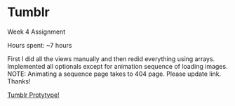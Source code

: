 # Tumblr
Week 4 Assignment

Hours spent: ~7 hours

First I did all the views manually and then redid everything using arrays.
Implemented all optionals except for animation sequence of loading images. 
NOTE: Animating a sequence page takes to 404 page. Please update link. Thanks!

[Tumblr Protytype!](https://github.com/muditmittal/Tumblr/blob/master/Tumblr.gif)
